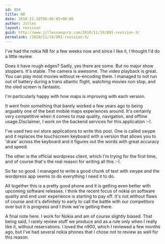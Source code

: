 ```yaml
---
id: 804
title: N8
date: 2010-11-18T06:06:05+00:00
author: Jilles
layout: revision
guid: http://www.jillesvangurp.com/2010/11/18/801-revision-3/
permalink: /2010/11/18/801-revision-3/
---
```

I've had the nokia N8 for a few weeks now and since I like it, I thought I'd do a little review.

Does it have rough edges? Sadly, yes there are some. But no major show stoppers. It's stable. The camera is awesome. The video playback is great. You can play most movies without re-encoding them. I managed to not run out of battery during a trans atlantic flight, watching movies non stop, and the oled screen is fantastic.

I'm particularly happy with how maps is improving with each version. 

It went from something that barely worked a few years ago to being arguably one of the best mobile maps experiences around. It's certainly very competitive when it comes to map quality, navigation, and offline usage.Disclaimer, I work on the backend services for this application :-).

I've used two ovi store applications to write this post. One is called swype and it replaces the touchscreen keyboard with a version that allows you to 'draw' across the keyboard and it figures out the words with great accuracy and speed.

The other is the official wordpress client, which I'm trying for the first time, and of course that's the real reason for writing all this :-). 

So far so good. I managed to write a good chunk of text with swype and the wordpress app seems to do everything I need it to do.

All together this is a pretty good phone and it is getting even better with upcoming software releases. I think the recent focus of nokia on software quality and end user experience is starting to pay off. It's not without flaws of course and it's definitely to early to call the battle with our competitors over but it is progress and I think we're getting there.

A final note here. I work for Nokia and am of course slightly biased. That being said, I rarely review stuff we produce and as a rule only when I really like it, without reservations. I loved the n900, which I reviewed a few months ago, but I've had several nokia phones that I chose not to review as well for this reason.